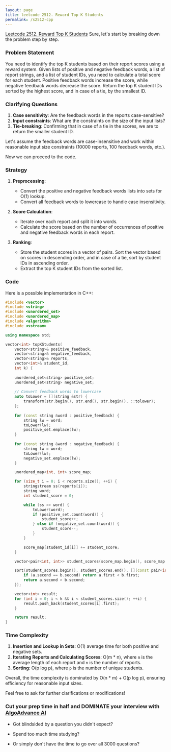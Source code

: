 ```yaml
---
layout: page
title: leetcode 2512. Reward Top K Students
permalink: /s2512-cpp
---
```

[Leetcode 2512. Reward Top K Students](https://algoadvance.github.io/algoadvance/l2512)
Sure, let's start by breaking down the problem step by step.

### Problem Statement

You need to identify the top K students based on their report scores using a reward system. Given lists of positive and negative feedback words, a list of report strings, and a list of student IDs, you need to calculate a total score for each student. Positive feedback words increase the score, while negative feedback words decrease the score. Return the top K student IDs sorted by the highest score, and in case of a tie, by the smallest ID.

### Clarifying Questions

1. **Case sensitivity**: Are the feedback words in the reports case-sensitive?
2. **Input constraints**: What are the constraints on the size of the input lists?
3. **Tie-breaking**: Confirming that in case of a tie in the scores, we are to return the smaller student ID.

Let's assume the feedback words are case-insensitive and work within reasonable input size constraints (10000 reports, 100 feedback words, etc.).

Now we can proceed to the code.

### Strategy

1. **Preprocessing**:
    - Convert the positive and negative feedback words lists into sets for O(1) lookup.
    - Convert all feedback words to lowercase to handle case insensitivity.
      
2. **Score Calculation**:
    - Iterate over each report and split it into words.
    - Calculate the score based on the number of occurrences of positive and negative feedback words in each report.
      
3. **Ranking**:
    - Store the student scores in a vector of pairs. Sort the vector based on scores in descending order, and in case of a tie, sort by student IDs in ascending order.
    - Extract the top K student IDs from the sorted list.

### Code

Here is a possible implementation in C++:

```cpp
#include <vector>
#include <string>
#include <unordered_set>
#include <unordered_map>
#include <algorithm>
#include <sstream>

using namespace std;

vector<int> topKStudents(
    vector<string>& positive_feedback,
    vector<string>& negative_feedback,
    vector<string>& reports,
    vector<int>& student_id,
    int k) {
    
    unordered_set<string> positive_set;
    unordered_set<string> negative_set;
    
    // Convert feedback words to lowercase
    auto toLower = [](string &str) {
        transform(str.begin(), str.end(), str.begin(), ::tolower);
    };
    
    for (const string &word : positive_feedback) {
        string lw = word;
        toLower(lw);
        positive_set.emplace(lw);
    }
    
    for (const string &word : negative_feedback) {
        string lw = word;
        toLower(lw);
        negative_set.emplace(lw);
    }

    unordered_map<int, int> score_map;

    for (size_t i = 0; i < reports.size(); ++i) {
        stringstream ss(reports[i]);
        string word;
        int student_score = 0;

        while (ss >> word) {
            toLower(word);
            if (positive_set.count(word)) {
                student_score++;
            } else if (negative_set.count(word)) {
                student_score--;
            }
        }

        score_map[student_id[i]] += student_score;
    }

    vector<pair<int, int>> student_scores(score_map.begin(), score_map.end());

    sort(student_scores.begin(), student_scores.end(), [](const pair<int, int> &a, const pair<int, int> &b) {
        if (a.second == b.second) return a.first < b.first;
        return a.second > b.second;
    });

    vector<int> result;
    for (int i = 0; i < k && i < student_scores.size(); ++i) {
        result.push_back(student_scores[i].first);
    }

    return result;
}
```

### Time Complexity

1. **Insertion and Lookup in Sets**: O(1) average time for both positive and negative sets.
2. **Iterating Reports and Calculating Scores**: O(m * n), where `m` is the average length of each report and `n` is the number of reports.
3. **Sorting**: O(p log p), where `p` is the number of unique students.

Overall, the time complexity is dominated by O(n * m) + O(p log p), ensuring efficiency for reasonable input sizes.

Feel free to ask for further clarifications or modifications!


### Cut your prep time in half and DOMINATE your interview with [AlgoAdvance AI](https://algoAdvance.com)

- Got blindsided by a question you didn't expect?

- Spend too much time studying?

- Or simply don't have the time to go over all 3000 questions?


